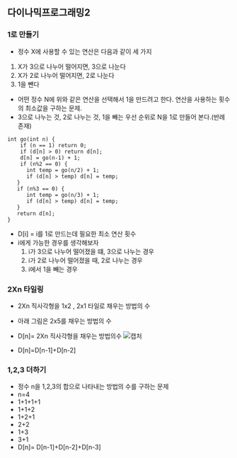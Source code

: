 ## 다이나믹프로그래밍2

### 1로 만들기
* 정수 X에 사용할 수 있는 연산은 다음과 같이 세 가지
 1. X가 3으로 나누어 떨어지면, 3으로 나눈다
 2. X가 2로 나누어 떨어지면, 2로 나눈다
 3. 1을 뺀다
 
* 어떤 정수 N에 위와 같은 연산을 선택해서 1을 만드려고 한다. 연산을 사용하는 횟수의 최소값을 구하는 문제.
* 3으로 나누는 것, 2로 나누는 것, 1을 빼는 우선 순위로 N을 1로 만들어 본다.(반례존재)

~~~~~~
int go(int n) {
    if (n == 1) return 0;
    if (d[n] > 0) return d[n];
    d[n] = go(n-1) + 1;
    if (n%2 == 0) {
      int temp = go(n/2) + 1;
      if (d[n] > temp) d[n] = temp;
   }
   if (n%3 == 0) {
      int temp = go(n/3) + 1;
      if (d[n] > temp) d[n] = temp;
   }
   return d[n];
}
~~~~~~

* D[i] = i를 1로 만드는데 필요한 최소 연산 횟수
* i에게 가능한 경우를 생각해보자
  1. i가 3으로 나누어 떨어졌을 떄, 3으로 나누는 경우
  2. i가 2로 나누어 떨어졌을 때, 2로 나누는 경우
  3. i에서 1을 빼는 경우
  
  
### 2Xn 타일링
* 2Xn 직사각형을 1x2 , 2x1 타일로 채우는 방법의 수
* 아래 그림은 2x5를 채우는 방법의 수
* D[n]= 2Xn 직사각형을 채우는 방법의수
![캡처](https://user-images.githubusercontent.com/54932560/83226327-b624a580-a1bc-11ea-89dc-dd4f02c5913f.PNG)

* D[n]=D[n-1]+D[n-2]

### 1,2,3 더하기
* 정수 n을 1,2,3의 합으로 나타내는 방법의 수를 구하는 문제
* n=4
* 1+1+1+1
* 1+1+2
* 1+2+1
* 2+2
* 1+3
* 3+1
* D[n]= D[n-1]+D[n-2]+D[n-3]

